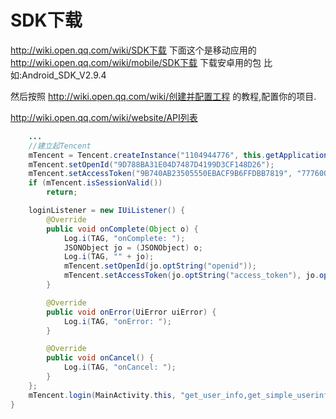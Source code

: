 # SDK下载 #
http://wiki.open.qq.com/wiki/SDK下载
下面这个是移动应用的
http://wiki.open.qq.com/wiki/mobile/SDK下载
下载安卓用的包
比如:Android_SDK_V2.9.4

然后按照 http://wiki.open.qq.com/wiki/创建并配置工程 的教程,配置你的项目.

http://wiki.open.qq.com/wiki/website/API列表


```java
	...
	//建立起Tencent
	mTencent = Tencent.createInstance("1104944776", this.getApplicationContext());
	mTencent.setOpenId("9D788BA31E04D7487D4199D3CF148D26");
	mTencent.setAccessToken("9B740AB23505550EBACF9B6FFDBB7819", "7776000");
	if (mTencent.isSessionValid())
		return;

	loginListener = new IUiListener() {
		@Override
		public void onComplete(Object o) {
			Log.i(TAG, "onComplete: ");
			JSONObject jo = (JSONObject) o;
			Log.i(TAG, "" + jo);
			mTencent.setOpenId(jo.optString("openid"));
			mTencent.setAccessToken(jo.optString("access_token"), jo.optString("expires_in"));
		}

		@Override
		public void onError(UiError uiError) {
			Log.i(TAG, "onError: ");
		}

		@Override
		public void onCancel() {
			Log.i(TAG, "onCancel: ");
		}
	};
	mTencent.login(MainActivity.this, "get_user_info,get_simple_userinfo", loginListener);
}
```